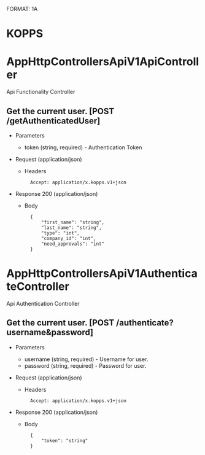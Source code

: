 FORMAT: 1A

# KOPPS

# AppHttpControllersApiV1ApiController
Api Functionality Controller

## Get the current user. [POST /getAuthenticatedUser]


+ Parameters
    + token (string, required) - Authentication Token

+ Request (application/json)
    + Headers

            Accept: application/x.kopps.v1+json

+ Response 200 (application/json)
    + Body

            {
                "first_name": "string",
                "last_name": "string",
                "type": "int",
                "company_id": "int",
                "need_approvals": "int"
            }

# AppHttpControllersApiV1AuthenticateController
Api Authentication Controller

## Get the current user. [POST /authenticate?username&password]


+ Parameters
    + username (string, required) - Username for user.
    + password (string, required) - Password for user.

+ Request (application/json)
    + Headers

            Accept: application/x.kopps.v1+json

+ Response 200 (application/json)
    + Body

            {
                "token": "string"
            }
